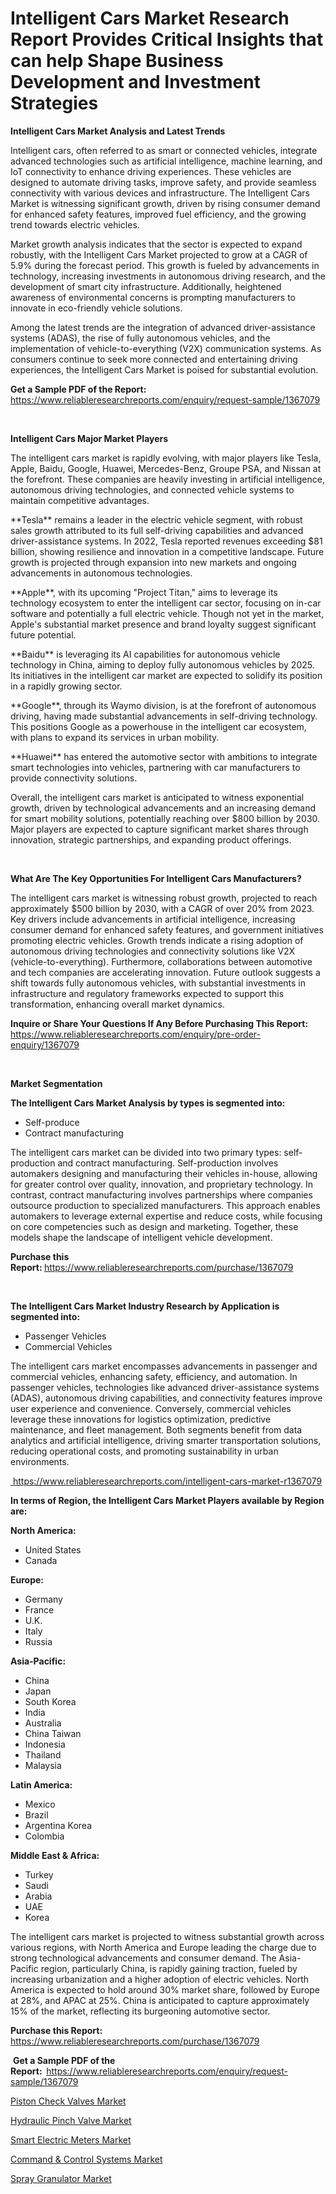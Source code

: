 <p><h1>Intelligent Cars Market Research Report Provides Critical Insights that can help Shape Business Development and Investment Strategies</h1></p><p><strong>Intelligent Cars Market Analysis and Latest Trends</strong></p>
<p><p>Intelligent cars, often referred to as smart or connected vehicles, integrate advanced technologies such as artificial intelligence, machine learning, and IoT connectivity to enhance driving experiences. These vehicles are designed to automate driving tasks, improve safety, and provide seamless connectivity with various devices and infrastructure. The Intelligent Cars Market is witnessing significant growth, driven by rising consumer demand for enhanced safety features, improved fuel efficiency, and the growing trend towards electric vehicles.</p><p>Market growth analysis indicates that the sector is expected to expand robustly, with the Intelligent Cars Market projected to grow at a CAGR of 5.9% during the forecast period. This growth is fueled by advancements in technology, increasing investments in autonomous driving research, and the development of smart city infrastructure. Additionally, heightened awareness of environmental concerns is prompting manufacturers to innovate in eco-friendly vehicle solutions.</p><p>Among the latest trends are the integration of advanced driver-assistance systems (ADAS), the rise of fully autonomous vehicles, and the implementation of vehicle-to-everything (V2X) communication systems. As consumers continue to seek more connected and entertaining driving experiences, the Intelligent Cars Market is poised for substantial evolution.</p></p>
<p><strong>Get a Sample PDF of the Report:&nbsp;</strong> <a href="https://www.reliableresearchreports.com/enquiry/request-sample/1367079?utm_campaign=3569&utm_medium=2&utm_source=Github&utm_content=ia&utm_term=22032025&utm_id=intelligent-cars">https://www.reliableresearchreports.com/enquiry/request-sample/1367079</a></p>
<p>&nbsp;</p>
<p><strong>Intelligent Cars Major Market Players</strong></p>
<p><p>The intelligent cars market is rapidly evolving, with major players like Tesla, Apple, Baidu, Google, Huawei, Mercedes-Benz, Groupe PSA, and Nissan at the forefront. These companies are heavily investing in artificial intelligence, autonomous driving technologies, and connected vehicle systems to maintain competitive advantages. </p><p>**Tesla** remains a leader in the electric vehicle segment, with robust sales growth attributed to its full self-driving capabilities and advanced driver-assistance systems. In 2022, Tesla reported revenues exceeding $81 billion, showing resilience and innovation in a competitive landscape. Future growth is projected through expansion into new markets and ongoing advancements in autonomous technologies.</p><p>**Apple**, with its upcoming "Project Titan," aims to leverage its technology ecosystem to enter the intelligent car sector, focusing on in-car software and potentially a full electric vehicle. Though not yet in the market, Apple's substantial market presence and brand loyalty suggest significant future potential.</p><p>**Baidu** is leveraging its AI capabilities for autonomous vehicle technology in China, aiming to deploy fully autonomous vehicles by 2025. Its initiatives in the intelligent car market are expected to solidify its position in a rapidly growing sector.</p><p>**Google**, through its Waymo division, is at the forefront of autonomous driving, having made substantial advancements in self-driving technology. This positions Google as a powerhouse in the intelligent car ecosystem, with plans to expand its services in urban mobility.</p><p>**Huawei** has entered the automotive sector with ambitions to integrate smart technologies into vehicles, partnering with car manufacturers to provide connectivity solutions.</p><p>Overall, the intelligent cars market is anticipated to witness exponential growth, driven by technological advancements and an increasing demand for smart mobility solutions, potentially reaching over $800 billion by 2030. Major players are expected to capture significant market shares through innovation, strategic partnerships, and expanding product offerings.</p></p>
<p>&nbsp;</p>
<p><strong>What Are The Key Opportunities For Intelligent Cars Manufacturers?</strong></p>
<p><p>The intelligent cars market is witnessing robust growth, projected to reach approximately $500 billion by 2030, with a CAGR of over 20% from 2023. Key drivers include advancements in artificial intelligence, increasing consumer demand for enhanced safety features, and government initiatives promoting electric vehicles. Growth trends indicate a rising adoption of autonomous driving technologies and connectivity solutions like V2X (vehicle-to-everything). Furthermore, collaborations between automotive and tech companies are accelerating innovation. Future outlook suggests a shift towards fully autonomous vehicles, with substantial investments in infrastructure and regulatory frameworks expected to support this transformation, enhancing overall market dynamics.</p></p>
<p><strong>Inquire or Share Your Questions If Any Before Purchasing This Report:</strong> <a href="https://www.reliableresearchreports.com/enquiry/pre-order-enquiry/1367079?utm_campaign=3569&utm_medium=2&utm_source=Github&utm_content=ia&utm_term=22032025&utm_id=intelligent-cars">https://www.reliableresearchreports.com/enquiry/pre-order-enquiry/1367079</a></p>
<p>&nbsp;</p>
<p><strong>Market Segmentation</strong></p>
<p><strong>The Intelligent Cars Market Analysis by types is segmented into:</strong></p>
<p><ul><li>Self-produce</li><li>Contract manufacturing</li></ul></p>
<p><p>The intelligent cars market can be divided into two primary types: self-production and contract manufacturing. Self-production involves automakers designing and manufacturing their vehicles in-house, allowing for greater control over quality, innovation, and proprietary technology. In contrast, contract manufacturing involves partnerships where companies outsource production to specialized manufacturers. This approach enables automakers to leverage external expertise and reduce costs, while focusing on core competencies such as design and marketing. Together, these models shape the landscape of intelligent vehicle development.</p></p>
<p><strong>Purchase this Report:&nbsp;</strong><a href="https://www.reliableresearchreports.com/purchase/1367079?utm_campaign=3569&utm_medium=2&utm_source=Github&utm_content=ia&utm_term=22032025&utm_id=intelligent-cars">https://www.reliableresearchreports.com/purchase/1367079</a></p>
<p>&nbsp;</p>
<p><strong>The Intelligent Cars Market Industry Research by Application is segmented into:</strong></p>
<p><ul><li>Passenger Vehicles</li><li>Commercial Vehicles</li></ul></p>
<p><p>The intelligent cars market encompasses advancements in passenger and commercial vehicles, enhancing safety, efficiency, and automation. In passenger vehicles, technologies like advanced driver-assistance systems (ADAS), autonomous driving capabilities, and connectivity features improve user experience and convenience. Conversely, commercial vehicles leverage these innovations for logistics optimization, predictive maintenance, and fleet management. Both segments benefit from data analytics and artificial intelligence, driving smarter transportation solutions, reducing operational costs, and promoting sustainability in urban environments.</p></p>
<p><a href="https://www.reliableresearchreports.com/intelligent-cars-market-r1367079?utm_campaign=3569&utm_medium=2&utm_source=Github&utm_content=ia&utm_term=22032025&utm_id=intelligent-cars">&nbsp;https://www.reliableresearchreports.com/intelligent-cars-market-r1367079</a></p>
<p><strong>In terms of Region, the Intelligent Cars Market Players available by Region are:</strong></p>
<p>
    <p> <strong> North America: </strong>
        <ul>
            <li>United States</li>
            <li>Canada</li>
        </ul>
        </p> 
    <p> <strong> Europe: </strong>
        <ul>
            <li>Germany</li>
            <li>France</li>
            <li>U.K.</li>
            <li>Italy</li>
            <li>Russia</li>
        </ul>
        </p> 
    <p> <strong> Asia-Pacific: </strong>
        <ul>
            <li>China</li>
            <li>Japan</li>
            <li>South Korea</li>
            <li>India</li>
            <li>Australia</li>
            <li>China Taiwan</li>
            <li>Indonesia</li>
            <li>Thailand</li>
            <li>Malaysia</li>
        </ul>
        </p> 
    <p> <strong> Latin America: </strong>
        <ul>
            <li>Mexico</li>
            <li>Brazil</li>
            <li>Argentina Korea</li>
            <li>Colombia</li>
        </ul>
        </p> 
    <p> <strong> Middle East & Africa: </strong>
        <ul>
            <li>Turkey</li>
            <li>Saudi</li>
            <li>Arabia</li>
            <li>UAE</li>
            <li>Korea</li>
        </ul>
    </p>
    </p>
<p><p>The intelligent cars market is projected to witness substantial growth across various regions, with North America and Europe leading the charge due to strong technological advancements and consumer demand. The Asia-Pacific region, particularly China, is rapidly gaining traction, fueled by increasing urbanization and a higher adoption of electric vehicles. North America is expected to hold around 30% market share, followed by Europe at 28%, and APAC at 25%. China is anticipated to capture approximately 15% of the market, reflecting its burgeoning automotive sector.</p></p>
<p><strong>Purchase this Report: </strong><a href="https://www.reliableresearchreports.com/purchase/1367079?utm_campaign=3569&utm_medium=2&utm_source=Github&utm_content=ia&utm_term=22032025&utm_id=intelligent-cars">https://www.reliableresearchreports.com/purchase/1367079</a></p>
<p>&nbsp;<strong>Get a Sample PDF of the Report:&nbsp;&nbsp;</strong><a href="https://www.reliableresearchreports.com/enquiry/request-sample/1367079?utm_campaign=3569&utm_medium=2&utm_source=Github&utm_content=ia&utm_term=22032025&utm_id=intelligent-cars">https://www.reliableresearchreports.com/enquiry/request-sample/1367079</a></p>
<p><strong></strong></p>
<p><p><a href="https://www.linkedin.com/pulse/factors-driving-growth-piston-check-valves-market-projected-dyrjf?utm_campaign=3569&utm_medium=2&utm_source=Github&utm_content=ia&utm_term=22032025&utm_id=intelligent-cars">Piston Check Valves Market</a></p><p><a href="https://www.linkedin.com/pulse/future-revenue-market-insights-hydraulic-pinch-valve-industry-ygl6f?utm_campaign=3569&utm_medium=2&utm_source=Github&utm_content=ia&utm_term=22032025&utm_id=intelligent-cars">Hydraulic Pinch Valve Market</a></p><p><a href="https://www.linkedin.com/pulse/smart-electric-meters-market-size-analysis-growing-41-cagr-4jckf?utm_campaign=3569&utm_medium=2&utm_source=Github&utm_content=ia&utm_term=22032025&utm_id=intelligent-cars">Smart Electric Meters Market</a></p><p><a href="https://www.linkedin.com/pulse/in-depth-command-control-systems-market-analysis-examining-aodvf?utm_campaign=3569&utm_medium=2&utm_source=Github&utm_content=ia&utm_term=22032025&utm_id=intelligent-cars">Command & Control Systems Market</a></p><p><a href="https://www.linkedin.com/pulse/spray-granulator-market-analysis-forecast-61-cagr-detailed-evaluation-su6jf?utm_campaign=3569&utm_medium=2&utm_source=Github&utm_content=ia&utm_term=22032025&utm_id=intelligent-cars">Spray Granulator Market</a></p></p>